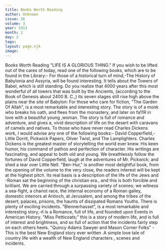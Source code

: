 ```yaml
---
title: Books Worth Reading
author: Unknown
issue: 26
volume: 3
year: 1913
month: 2
day: 2
tags:
layout: page.njk
image:
---
```

Books Worth Reading      "LIFE IS A GLORIOUS THING."   If you wish to be lifted out of the cares of today, read one of the following books, which are to be found in the Library:-   For those of a historical turn of mind,-The History of Babylonia and Assyria, will be found interesting. It tells about the Towers of Babel, which is still standing. Do you realize that 4000 years after this most wonderful of all towers that was built by the Ancients, (according to the Book of Genesis about 2400 B. C.,) its seven stages still rise high above the plains near the site of Babylon:   For those who care for fiction, "The Garden Of Allah", is a most remarkable and interesting story. The story is of a monk who breaks his oath, and flees from the monastery, and later on fa11R in love with a beautiful young ,woman. The story is full of romance and adventure, and gives a, vivid description of life on the desert with caravans of camels and natives.   To those who have never read Charles Dickens work, I would advise any one of the following books:-   David Copperfield,-Little Dorrit, Pickwick Papers, Oliver Twist, and The Lamplighters. Charles Dickens is the greatest master of storytelling the world ever knew. His keen humor, his command of pathos and perfection of character. His writings are fascinating, and appeal to both old and young. We breathlessly follow the fortunes of David Copperfield, laugh at the adventures of Mr. Pickwick; and shed a tear over Little   Nell.   "Ben-Hur," is another most delightful book, from the opening of the volume to the very close, the readers interest will be kept at the highest pitch. Its real basis is a description of the life of the Jews and -Roman sat the beginning of the christian era., and this is both forcible and brilliant. We are carried through a surpassing variety of scenes; we witness a sea-fight, a chariot race, the internal economy of a Roman galley, domestic interiors at Antioch, at Jerusalem, and among the tribes of the desert; palaces, prisons, the haunts of dissipated Romans Youths. There is plenty of exciting incidents.   "Blennerhasset”, is a most remarkable and interesting story,-it is a Romance, full of life, and founded upon Events in American History.   "Miss Petticoats;” this is a story of modern life, and is full of interest and brightness, and so full of action that the incidents fairly step on each others heels.   "Quincy Adams Sawyer and Mason Corner Folks" -This is the best New England story ever written .A simple love tale of country life with a wealth of New England characters , scenes and incidents.      


